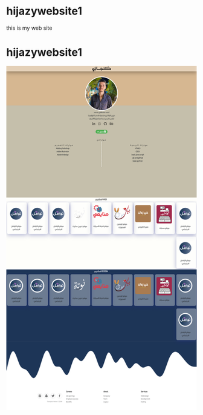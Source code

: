 # hijazywebsite1

this is my web site

# hijazywebsite1

![image](https://github.com/Hijazi01/Hijazi-Website/blob/main/images/PAGE%20PC.png)
